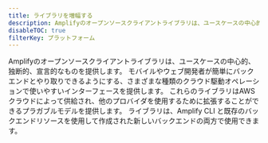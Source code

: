 ```yaml
---
title: ライブラリを増幅する
description: Amplifyのオープンソースクライアントライブラリは、ユースケースの中心的、独断的、宣言的なものを提供します。 モバイルやウェブ開発者が簡単にバックエンドとやり取りできるようにする、さまざまな種類のクラウド駆動オペレーションで使いやすいインターフェースを提供します。
disableTOC: true
filterKey: プラットフォーム
---
```


Amplifyのオープンソースクライアントライブラリは、ユースケースの中心的、独断的、宣言的なものを提供します。 モバイルやウェブ開発者が簡単にバックエンドとやり取りできるようにする、さまざまな種類のクラウド駆動オペレーションで使いやすいインターフェースを提供します。 これらのライブラリはAWSクラウドによって供給され、他のプロバイダを使用するために拡張することができるプラガブルモデルを提供します。 ライブラリは、Amplify CLI と既存のバックエンドリソースを使用して作成された新しいバックエンドの両方で使用できます。

<inline-fragment platform="ios" src="~/fragments/lib/ios.md"></inline-fragment> <inline-fragment platform="android" src="~/fragments/lib/android.md"></inline-fragment> <inline-fragment platform="flutter" src="~/fragments/lib/flutter.md"></inline-fragment> <inline-fragment platform="js" src="~/fragments/lib/js.md"></inline-fragment>
